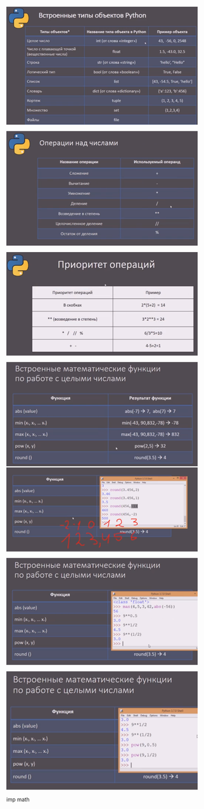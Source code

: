 ![](../_pictures/image_20250330213311.png)

![](../_pictures/image_20250330213659.png)

![](../_pictures/image_20250330214008.png)

![](../_pictures/image_20250330214211.png)
![](../_pictures/image_20250330214510.png)

![](../_pictures/image_20250330214705.png)

![](../_pictures/image_20250330214809.png)

imp math